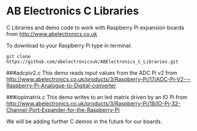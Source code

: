 AB Electronics C Libraries
=====

C Libraries and demo code to work with Raspberry Pi expansion boards from http://www.abelectronics.co.uk

To download to your Raspberry Pi type in terminal: 

```
git clone https://github.com/abelectronicsuk/ABElectronics_C_Libraries.git
```
###adcpiv2.c
This demo reads input values from the ADC Pi v2 from  http://www.abelectronics.co.uk/products/3/Raspberry-Pi/17/ADC-Pi-V2---Raspberry-Pi-Analogue-to-Digital-converter

###iopimatrix.c
This demo writes to an led matrix driven by an IO Pi from http://www.abelectronics.co.uk/products/3/Raspberry-Pi/18/IO-Pi-32-Channel-Port-Expander-for-the-Raspberry-Pi

We will be adding further C demos in the future for our boards.
